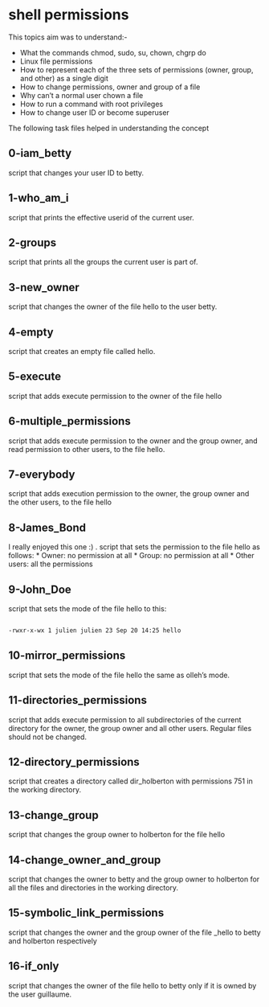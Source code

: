 # shell permissions 
This topics aim was to understand:-
* What the commands chmod, sudo, su, chown, chgrp do
* Linux file permissions
* How to represent each of the three sets of permissions (owner, group, and other) as a single digit
* How to change permissions, owner and group of a file
* Why can’t a normal user chown a file
* How to run a command with root privileges
* How to change user ID or become superuser

The following task files helped in understanding the concept
## 0-iam_betty
script that changes your user ID to betty.
## 1-who_am_i
script that prints the effective userid of the current user.
## 2-groups
script that prints all the groups the current user is part of.
## 3-new_owner
script that changes the owner of the file hello to the user betty.
## 4-empty
script that creates an empty file called hello.
## 5-execute
script that adds execute permission to the owner of the file hello
## 6-multiple_permissions
script that adds execute permission to the owner and the group owner, and read permission to other users, to the file hello.
## 7-everybody
script that adds execution permission to the owner, the group owner and the other users, to the file hello
## 8-James_Bond
I really enjoyed this one :) . script that sets the permission to the file hello as follows:
        * Owner: no permission at all
        * Group: no permission at all
        * Other users: all the permissions
## 9-John_Doe
script that sets the mode of the file hello to this:
```sh

-rwxr-x-wx 1 julien julien 23 Sep 20 14:25 hello

```
## 10-mirror_permissions
script that sets the mode of the file hello the same as olleh’s mode.
## 11-directories_permissions
script that adds execute permission to all subdirectories of the current directory for the owner, the group owner and all other users. Regular files should not be changed.
## 12-directory_permissions
script that creates a directory called dir_holberton with permissions 751 in the working directory.
## 13-change_group
script that changes the group owner to holberton for the file hello
## 14-change_owner_and_group
script that changes the owner to betty and the group owner to holberton for all the files and directories in the working directory.
## 15-symbolic_link_permissions
script that changes the owner and the group owner of the file _hello to betty and holberton respectively
## 16-if_only
script that changes the owner of the file hello to betty only if it is owned by the user guillaume.
